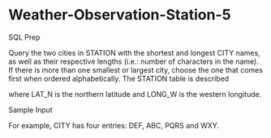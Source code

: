 # Weather-Observation-Station-5
SQL Prep


Query the two cities in STATION with the shortest and longest CITY names, as well as their respective lengths (i.e.: number of characters in the name). If there is more than one smallest or largest city, choose the one that comes first when ordered alphabetically.
The STATION table is described

where LAT_N is the northern latitude and LONG_W is the western longitude.

Sample Input

For example, CITY has four entries: DEF, ABC, PQRS and WXY.

